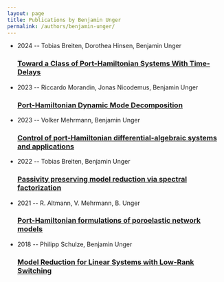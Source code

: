 ```yaml
---
layout: page
title: Publications by Benjamin Unger
permalink: /authors/benjamin-unger/
---
```


<ul class="post-list">
<li><span class='post-meta'>2024 -- Tobias Breiten, Dorothea Hinsen, Benjamin Unger</span><h3><a class='post-link' href='../../toward-a-class-of-port-hamiltonian-systems-with-time-delays'>Toward a Class of Port-Hamiltonian Systems With Time-Delays</a></h3></li>
<li><span class='post-meta'>2023 -- Riccardo Morandin, Jonas Nicodemus, Benjamin Unger</span><h3><a class='post-link' href='../../port-hamiltonian-dynamic-mode-decomposition'>Port-Hamiltonian Dynamic Mode Decomposition</a></h3></li>
<li><span class='post-meta'>2023 -- Volker Mehrmann, Benjamin Unger</span><h3><a class='post-link' href='../../control-of-port-hamiltonian-differential-algebraic-systems-and-applications'>Control of port-Hamiltonian differential-algebraic systems and applications</a></h3></li>
<li><span class='post-meta'>2022 -- Tobias Breiten, Benjamin Unger</span><h3><a class='post-link' href='../../passivity-preserving-model-reduction-via-spectral-factorization'>Passivity preserving model reduction via spectral factorization</a></h3></li>
<li><span class='post-meta'>2021 -- R. Altmann, V. Mehrmann, B. Unger</span><h3><a class='post-link' href='../../port-hamiltonian-formulations-of-poroelastic-network-models'>Port-Hamiltonian formulations of poroelastic network models</a></h3></li>
<li><span class='post-meta'>2018 -- Philipp Schulze, Benjamin Unger</span><h3><a class='post-link' href='../../model-reduction-for-linear-systems-with-low-rank-switching'>Model Reduction for Linear Systems with Low-Rank Switching</a></h3></li>

</ul>
